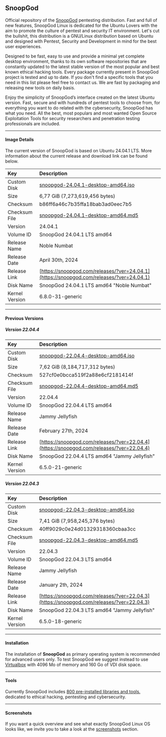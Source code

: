 ## SnoopGod

Official repository of the [SnoopGod](https://snoopgod.com) pentesting distribution. Fast and full of new features, SnoopGod Linux is dedicated for the Ubuntu Lovers with the aim to promote the culture of pentest and security IT environment. Let's cut the bullshit, this distribution is a GNU/Linux distribution based on Ubuntu and designed with Pentest, Security and Development in mind for the best user experiences.

Designed to be fast, easy to use and provide a minimal yet complete desktop environment, thanks to its own software repositories that are constantly updated to the latest stable version of the most popular and best known ethical hacking tools. Every package currently present in SnoopGod project is tested and up to date. If you don't find a specific tools that you need in this list please feel free to contact us. We are fast by packaging and releasing new tools on daily basis.

Enjoy the simplicity of SnoopGod’s interface created on the latest Ubuntu version. Fast, secure and with hundreds of pentest tools to choose from, for everything you want to do related with the cybersecurity, SnoopGod has what you need. All the best, most populars and most wanted Open Source Exploitation Tools for security researchers and penetration testing professionals are included.

* * *

#### Image Details

The current version of SnoopGod is based on Ubuntu 24.04.1 LTS. More information about the current release and download link can be found below.

| Key | Description |
| :--- | :--- |
| Custom Disk | [snoopgod-24.04.1-desktop-amd64.iso](https://snoopgod.com/download/) |
| Size | 6,77 GiB (7,273,619,456 bytes) |
| Checksum | b86ff6a46c7b35ffa18bab3ad0eec7b5 |
| Checksum File | [snoopgod-24.04.1-desktop-amd64.md5](https://download.snoopgod.com/24.04.1/snoopgod-24.04.1-desktop-amd64.md5) |
| Version | 24.04.1 |
| Volume ID | SnoopGod 24.04.1 LTS amd64 |
| Release Name | Noble Numbat |
| Release Date | April 30th, 2024 |
| Release Link | [https://snoopgod.com/releases/?ver=24.04.1](https://snoopgod.com/releases/?ver=24.04.1) |
| Disk Name | SnoopGod 24.04.1 LTS amd64 "Noble Numbat" |
| Kernel Version | 6.8.0-31-generic |

* * *

#### Previous Versions

##### Version 22.04.4

| Key | Description |
| :--- | :--- |
| Custom Disk | [snoopgod-22.04.4-desktop-amd64.iso](https://snoopgod.com/download/) |
| Size | 7,62 GiB (8,184,717,312 bytes) |
| Checksum | 527cf0e0bcca519f2a88e6cf2181414f |
| Checksum File | [snoopgod-22.04.4-desktop-amd64.md5](https://download.snoopgod.com/22.04.4/snoopgod-22.04.4-desktop-amd64.md5) |
| Version | 22.04.4 |
| Volume ID | SnoopGod 22.04.4 LTS amd64 |
| Release Name | Jammy Jellyfish |
| Release Date | February 27th, 2024 |
| Release Link | [https://snoopgod.com/releases/?ver=22.04.4](https://snoopgod.com/releases/?ver=22.04.4) |
| Disk Name | SnoopGod 22.04.4 LTS amd64 "Jammy Jellyfish" |
| Kernel Version | 6.5.0-21-generic |

##### Version 22.04.3

| Key | Description |
| :--- | :--- |
| Custom Disk | [snoopgod-22.04.3-desktop-amd64.iso](https://snoopgod.com/download/) |
| Size | 7,41 GiB (7,958,245,376 bytes) |
| Checksum | 40ff9029c0e24d01329318360cbaa3cc |
| Checksum File | [snoopgod-22.04.3-desktop-amd64.md5](https://download.snoopgod.com/22.04.3/snoopgod-22.04.3-desktop-amd64.md5) |
| Version | 22.04.3 |
| Volume ID | SnoopGod 22.04.3 LTS amd64 |
| Release Name | Jammy Jellyfish |
| Release Date | January 2th, 2024 |
| Release Link | [https://snoopgod.com/releases/?ver=22.04.3](https://snoopgod.com/releases/?ver=22.04.3) |
| Disk Name | SnoopGod 22.04.3 LTS amd64 "Jammy Jellyfish" |
| Kernel Version | 6.5.0-18-generic |

* * *

#### Installation

The installation of **SnoopGod** as primary operating system is recommended for advanced users only. To test SnoopGod we suggest instead to use [Virtualbox](https://www.virtualbox.org/) with 4096 Mo of memory and 160 Go of VDI disk space.

* * *

#### Tools

Currently SnoopGod includes [800 pre-installed libraries and tools. ](https://github.com/snoopgod-linux/system/blob/main/TOOLS.md) dedicated to ethical hacking, pentesting and cybersecurity.

* * *

#### Screenshots

If you want a quick overview and see what exactly SnoopGod Linux OS looks like, we invite you to take a look at the [screenshots](https://github.com/snoopgod-linux/screenshots) section.
